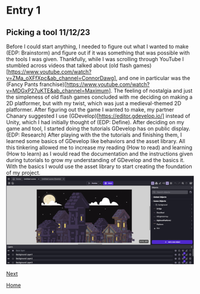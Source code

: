 # Entry 1
## Picking a tool 11/12/23

Before I could start anything, I needed to figure out what I wanted to make (EDP: Brainstorm) and figure out if it was something that was possible with the tools I was given. Thankfully, while I was scrolling through YouTube I stumbled across videos that talked about (old flash games)[https://www.youtube.com/watch?v=ZMa_oXFfXpc&ab_channel=ConnorDawg], and one in particular was the (Fancy Pants franchise)[https://www.youtube.com/watch?v=MDGxP27uKTE&ab_channel=Maximum]. The feeling of nostalgia and just the simpleness of old flash games concluded with me deciding on making a 2D platformer, but with my twist, which was just a medieval-themed 2D platformer. After figuring out the game I wanted to make, my partner Chanary suggested I use (GDevelop)[https://editor.gdevelop.io/] instead of Unity, which I had initially thought of (EDP: Define). After deciding on my game and tool, I started doing the tutorials GDevelop has on public display. (EDP: Research) After playing with the the tutorials and finishing them, I learned some basics of GDevelop like behaviors and the asset library. All this tinkering allowed me to increase my reading (How to read) and learning (How to learn) as I would read the documentation and the instructions given during tutorials to grow my understanding of GDevelop and the basics it. With the basics I would use the asset library to start creating the foundation of my project.
![image1](../image/blog1image1.png)

[Next](entry02.md)

[Home](../README.md)